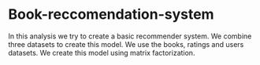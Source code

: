 # Book-reccomendation-system

In this analysis we try to create a basic recommender system. We combine three datasets to create this model. We use the books, ratings and users datasets. We create this model using matrix factorization. 
